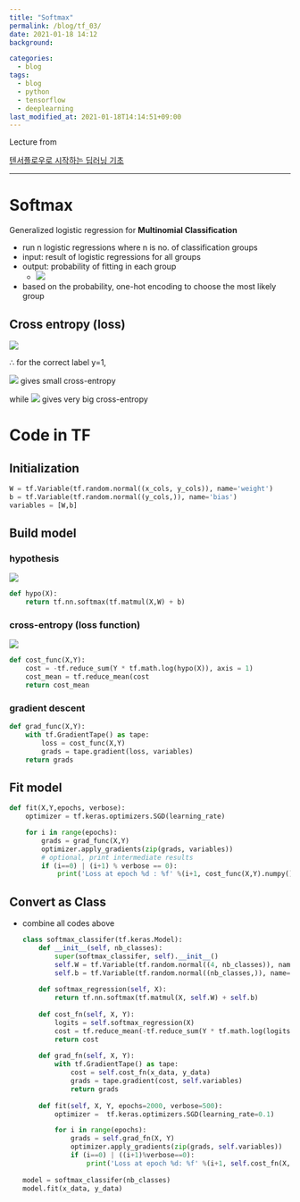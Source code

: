 ```yaml
---
title: "Softmax"
permalink: /blog/tf_03/
date: 2021-01-18 14:12
background:

categories:
  - blog
tags:
  - blog
  - python
  - tensorflow
  - deeplearning
last_modified_at: 2021-01-18T14:14:51+09:00
---
```


Lecture from 

[텐서플로우로 시작하는 딥러닝 기초](https://www.boostcourse.org/ai212)

---

# Softmax

Generalized logistic regression for **Multinomial Classification**

- run n logistic regressions where n is no. of classification groups
- input: result of logistic regressions for all groups
- output: probability of fitting in each group
    - <img src="https://render.githubusercontent.com/render/math?math=\sum=1">
- based on the probability, one-hot encoding to choose the most likely group

## Cross entropy (loss)

<img src="https://render.githubusercontent.com/render/math?math=\displaystyle -\sum (y\cdot \log\hat y)">

∴ for the correct label y=1,

<img src="https://render.githubusercontent.com/render/math?math=\hat y \approx 1"> gives small cross-entropy <correct prediction>

while <img src="https://render.githubusercontent.com/render/math?math=\hat y \approx 0"> gives very big cross-entropy <wrong prediction>

# Code in TF

## Initialization

```python
W = tf.Variable(tf.random.normal((x_cols, y_cols)), name='weight')
b = tf.Variable(tf.random.normal((y_cols,)), name='bias')
variables = [W,b]
```

## Build model

### hypothesis

<img src="https://render.githubusercontent.com/render/math?math=\displaystyle H(X)=XW %2B b">

```python
def hypo(X):
	return tf.nn.softmax(tf.matmul(X,W) + b)
```

### cross-entropy (loss function)

<img src="https://render.githubusercontent.com/render/math?math=\displaystyle\xi(X,Y)=-\sum y_i\log\hat y">

```python
def cost_func(X,Y):
	cost = -tf.reduce_sum(Y * tf.math.log(hypo(X)), axis = 1)
	cost_mean = tf.reduce_mean(cost
	return cost_mean
```

### gradient descent

```python
def grad_func(X,Y):
	with tf.GradientTape() as tape:
		loss = cost_func(X,Y)
		grads = tape.gradient(loss, variables)
	return grads
```

## Fit model

```python
def fit(X,Y,epochs, verbose):
	optimizer = tf.keras.optimizers.SGD(learning_rate)

	for i in range(epochs):
		grads = grad_func(X,Y)
		optimizer.apply_gradients(zip(grads, variables))
		# optional, print intermediate results
		if (i==0) | (i+1) % verbose == 0):
			print('Loss at epoch %d : %f' %(i+1, cost_func(X,Y).numpy()))
```

## Convert as Class

- combine all codes above

    ```python
    class softmax_classifer(tf.keras.Model):
        def __init__(self, nb_classes):
            super(softmax_classifer, self).__init__()
            self.W = tf.Variable(tf.random.normal((4, nb_classes)), name='weight')
            self.b = tf.Variable(tf.random.normal((nb_classes,)), name='bias')
            
        def softmax_regression(self, X):
            return tf.nn.softmax(tf.matmul(X, self.W) + self.b)
        
        def cost_fn(self, X, Y):
            logits = self.softmax_regression(X)
            cost = tf.reduce_mean(-tf.reduce_sum(Y * tf.math.log(logits), axis=1))        
            return cost
        
        def grad_fn(self, X, Y):
            with tf.GradientTape() as tape:
                cost = self.cost_fn(x_data, y_data)
                grads = tape.gradient(cost, self.variables)            
                return grads
        
        def fit(self, X, Y, epochs=2000, verbose=500):
            optimizer =  tf.keras.optimizers.SGD(learning_rate=0.1)

            for i in range(epochs):
                grads = self.grad_fn(X, Y)
                optimizer.apply_gradients(zip(grads, self.variables))
                if (i==0) | ((i+1)%verbose==0):
                    print('Loss at epoch %d: %f' %(i+1, self.cost_fn(X, Y).numpy()))
                
    model = softmax_classifer(nb_classes)
    model.fit(x_data, y_data)
    ```
